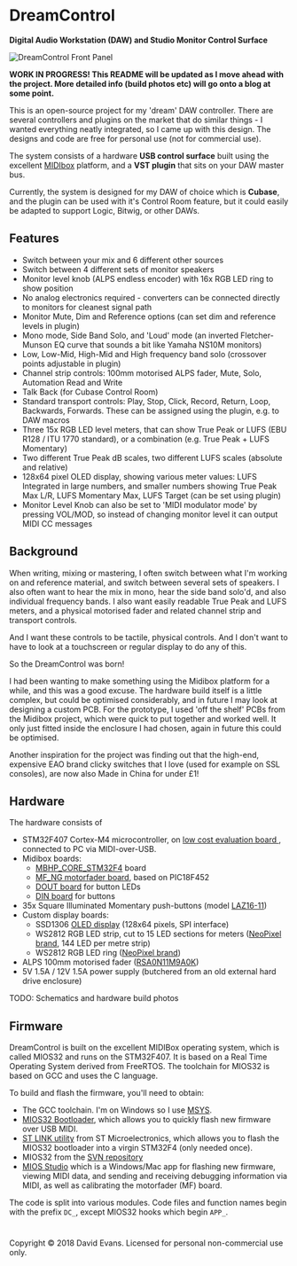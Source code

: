 # DreamControl
**Digital Audio Workstation (DAW) and Studio Monitor Control Surface**

![DreamControl Front Panel](https://i.imgur.com/ogYC02I.png)

**WORK IN PROGRESS! This README will be updated as I move ahead with the project. More detailed info (build photos etc) will go onto a blog at some point.**

This is an open-source project for my 'dream' DAW controller. There are several controllers and plugins on the market that do similar things - I wanted everything neatly integrated, so I came up with this design. The designs and code are free for personal use (not for commercial use).

The system consists of a hardware **USB control surface** built using the excellent [MIDIbox](http://www.ucapps.de/) platform, and a **VST plugin** that sits on your DAW master bus.

Currently, the system is designed for my DAW of choice which is **Cubase**, and the plugin can be used with it's Control Room feature, but it could easily be adapted to support Logic, Bitwig, or other DAWs.

## Features
 - Switch between your mix and 6 different other sources
 - Switch between 4 different sets of monitor speakers
 - Monitor level knob (ALPS endless encoder) with 16x RGB LED ring to show position
 - No analog electronics required - converters can be connected directly to monitors for cleanest signal path
 - Monitor Mute, Dim and Reference options (can set dim and reference levels in plugin)
 - Mono mode, Side Band Solo, and 'Loud' mode (an inverted Fletcher-Munson EQ curve that sounds a bit like Yamaha NS10M monitors)
 - Low, Low-Mid, High-Mid and High frequency band solo (crossover points adjustable in plugin)
 - Channel strip controls: 100mm motorised ALPS fader, Mute, Solo, Automation Read and Write
 - Talk Back (for Cubase Control Room)
 - Standard transport controls: Play, Stop, Click, Record, Return, Loop, Backwards, Forwards. These can be assigned using the plugin, e.g. to DAW macros
 - Three 15x RGB LED level meters, that can show True Peak or LUFS (EBU R128 / ITU 1770 standard), or a combination (e.g. True Peak + LUFS Momentary)
 - Two different True Peak dB scales, two different LUFS scales (absolute and relative)
 - 128x64 pixel OLED display, showing various meter values: LUFS Integrated in large numbers, and smaller numbers showing True Peak Max L/R, LUFS Momentary Max, LUFS Target (can be set using plugin)
- Monitor Level Knob can also be set to 'MIDI modulator mode' by pressing VOL/MOD, so instead of changing monitor level it can output MIDI CC messages
## Background
When writing, mixing or mastering, I often switch between what I'm working on and reference material, and switch between several sets of speakers. I also often want to hear the mix in mono, hear the side band solo'd, and also individual frequency bands. I also want easily readable True Peak and LUFS meters, and a physical motorised fader and related channel strip and transport controls.

And I want these controls to be tactile, physical controls. And I don't want to have to look at a touchscreen or regular display to do any of this.

So the DreamControl was born!

I had been wanting to make something using the Midibox platform for a while, and this was a good excuse. The hardware build itself is a little complex, but could be optimised considerably, and in future I may look at designing a custom PCB. For the prototype, I used 'off the shelf' PCBs from the Midibox project, which were quick to put together and worked well. It only just fitted inside the enclosure I had chosen, again in future this could be optimised.

Another inspiration for the project was finding out that the high-end, expensive EAO brand clicky switches that I love (used for example on SSL consoles), are now also Made in China for under £1!
## Hardware
The hardware consists of
 - STM32F407 Cortex-M4 microcontroller, on [low cost evaluation board
](https://www.st.com/en/evaluation-tools/stm32f4discovery.html), connected to PC via MIDI-over-USB.
 - Midibox boards:
	 - [MBHP_CORE_STM32F4](http://www.ucapps.de/mbhp_core_stm32f4.html) board
	 - [MF_NG motorfader board](http://www.ucapps.de/mbhp_mf_ng.html), based on PIC18F452
	 - [DOUT board](http://www.ucapps.de/mbhp_dout.html) for button LEDs
	 - [DIN board](http://www.ucapps.de/mbhp_din.html) for buttons
 - 35x Square Illuminated Momentary push-buttons (model [LAZ16-11](https://www.ebay.co.uk/itm/Square-micro-button-LAZ16-11-self-lock-no-lamp-button-switch-3-foot-diameter16mm-/162438920326))
 - Custom display boards:
	 - SSD1306 [OLED display](https://www.amazon.co.uk/SSD1306-128x64-Display-Module-Electronics/dp/B00KCM9JMG) (128x64 pixels, SPI interface)
	 - WS2812 RGB LED strip, cut to 15 LED sections for meters ([NeoPixel brand](https://www.adafruit.com/product/1507), 144 LED per metre strip)
	 - WS2812 RGB LED ring ([NeoPixel brand](https://www.adafruit.com/product/1463))
 - ALPS 100mm motorised fader ([RSA0N11M9A0K](https://www.reichelt.com/de/en/alps-rsa0n-studio-fader-motor-and-touch-sense-10k-rsa0n11m9-lin10k-p73884.html?ARTICLE=73884&&r=1))
 - 5V 1.5A / 12V 1.5A power supply (butchered from an old external hard drive enclosure)

TODO: Schematics and hardware build photos

## Firmware
DreamControl is built on the excellent MIDIBox operating system, which is called MIOS32 and runs on the STM32F407. It is based on a Real Time Operating System derived from FreeRTOS. The toolchain for MIOS32 is based on GCC and uses the C language.

To build and flash the firmware, you'll need to obtain:

 - The GCC toolchain. I'm on Windows so I use [MSYS](http://www.mingw.org/wiki/MSYS).
 - [MIOS32 Bootloader](http://www.ucapps.de/mios32_download.html), which allows you to quickly flash new firmware over USB MIDI.
 - [ST LINK utility](https://www.st.com/en/development-tools/st-link-v2.html) from ST Microelectronics, which allows you to flash the MIOS32 bootloader into a virgin STM32F4 (only needed once).
 - MIOS32 from the [SVN repository](http://svnmios.midibox.org/listing.php?repname=svn.mios32&path=/trunk/) 
 - [MIOS Studio](http://www.ucapps.de/mios_studio.html) which is a Windows/Mac app for flashing new firmware, viewing MIDI data, and sending and receiving debugging information via MIDI, as well as calibrating the motorfader (MF) board.

The code is split into various modules. Code files and function names begin with the prefix `DC_`, except MIOS32 hooks which begin `APP_`.

 
 
   
 # 
Copyright © 2018 David Evans. Licensed for personal non-commercial use only. 
<!--stackedit_data:
eyJoaXN0b3J5IjpbNjEyMDkxOTY2LDE3NDUwMzAxMjgsMTIyMz
g5OTQ5OCwxMTk0NjQxNzU5LDM0NjI5MTQ3LC0xNzg5ODQ4MDM3
LDM1NzUxNzcwNiwtMTUyMDA2MzddfQ==
-->